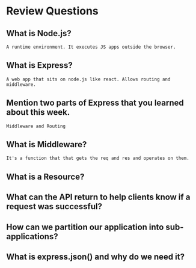 # Review Questions

## What is Node.js?
    A runtime environment. It executes JS apps outside the browser.
## What is Express?
    A web app that sits on node.js like react. Allows routing and middleware.
## Mention two parts of Express that you learned about this week.
    Middleware and Routing
## What is Middleware?
    It's a function that that gets the req and res and operates on them.
## What is a Resource?

## What can the API return to help clients know if a request was successful?

## How can we partition our application into sub-applications?

## What is express.json() and why do we need it?
    